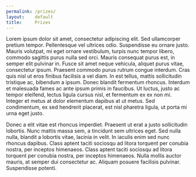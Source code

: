 ```yaml
---
permalink: /prizes/
layout:    default
title:     Prizes
---
```


Lorem ipsum dolor sit amet, consectetur adipiscing elit. Sed ullamcorper pretium tempor. Pellentesque vel ultrices odio. Suspendisse eu ornare justo. Mauris volutpat, mi eget ornare vestibulum, turpis nunc tempor libero, commodo sagittis purus nulla sed orci. Mauris consequat purus est, in semper elit pulvinar in. Fusce sit amet neque vehicula, aliquet purus vitae, consectetur ipsum. Praesent commodo purus rutrum congue interdum. Cras quis nisl ut eros finibus facilisis a vel diam. In est tellus, mattis sollicitudin tristique ac, bibendum a ipsum. Donec blandit fermentum rhoncus. Interdum et malesuada fames ac ante ipsum primis in faucibus. Ut luctus, justo ac tempor eleifend, lectus ligula cursus nisl, et fermentum ex ex non mi. Integer et metus at dolor elementum dapibus at ut metus. Sed condimentum, ex sed hendrerit placerat, est nisl pharetra ligula, ut porta mi urna eget justo.

Donec a elit vitae est rhoncus imperdiet. Praesent ut erat a justo sollicitudin lobortis. Nunc mattis massa sem, a tincidunt sem ultrices eget. Sed nulla nulla, blandit a lobortis vitae, lacinia in velit. In iaculis enim sed nunc rhoncus dapibus. Class aptent taciti sociosqu ad litora torquent per conubia nostra, per inceptos himenaeos. Class aptent taciti sociosqu ad litora torquent per conubia nostra, per inceptos himenaeos. Nulla mollis auctor mauris, at semper dui consectetur ac. Aliquam posuere facilisis pulvinar. Suspendisse potenti.